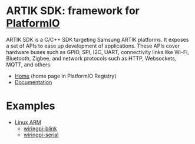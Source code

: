 
# ARTIK SDK: framework for [PlatformIO](https://platformio.org)

ARTIK SDK is a C/C++ SDK targeting Samsung ARTIK platforms. It exposes a set of APIs to ease up development of applications. These APIs cover hardware buses such as GPIO, SPI, I2C, UART, connectivity links like Wi-Fi, Bluetooth, Zigbee, and network protocols such as HTTP, Websockets, MQTT, and others.

* [Home](https://platformio.org/frameworks/artik-sdk) (home page in PlatformIO Registry)
* [Documentation](http://docs.platformio.org/page/frameworks/artik-sdk.html)

# Examples

- [Linux ARM](https://github.com/platformio/platform-linux_arm)
  * [wiringpi-blink](https://github.com/platformio/platform-linux_arm/tree/master/examples/wiringpi-blink)
  * [wiringpi-serial](https://github.com/platformio/platform-linux_arm/tree/master/examples/wiringpi-serial)

